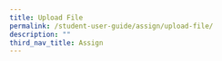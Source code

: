 ```yaml
---
title: Upload File
permalink: /student-user-guide/assign/upload-file/
description: ""
third_nav_title: Assign
---
```

